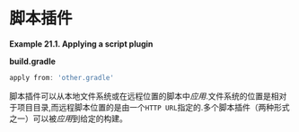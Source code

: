# 脚本插件

**Example 21.1. Applying a script plugin**

**build.gradle**

```gradle
apply from: 'other.gradle'
```

脚本插件可以从本地文件系统或在远程位置的脚本中*应用*.文件系统的位置是相对于项目目录,而远程脚本位置的是由一个`HTTP URL`指定的.多个脚本插件（两种形式之一）可以被*应用*到给定的构建。
